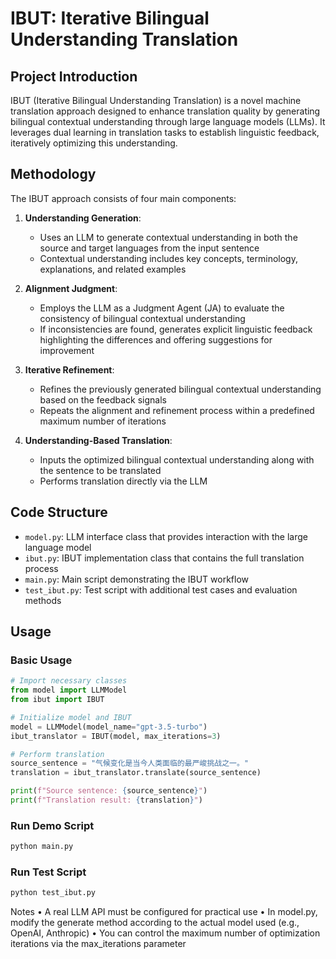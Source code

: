 # IBUT: Iterative Bilingual Understanding Translation

## Project Introduction

IBUT (Iterative Bilingual Understanding Translation) is a novel machine translation approach designed to enhance translation quality by generating bilingual contextual understanding through large language models (LLMs). It leverages dual learning in translation tasks to establish linguistic feedback, iteratively optimizing this understanding.

## Methodology

The IBUT approach consists of four main components:

1. **Understanding Generation**:
   - Uses an LLM to generate contextual understanding in both the source and target languages from the input sentence  
   - Contextual understanding includes key concepts, terminology, explanations, and related examples

2. **Alignment Judgment**:
   - Employs the LLM as a Judgment Agent (JA) to evaluate the consistency of bilingual contextual understanding  
   - If inconsistencies are found, generates explicit linguistic feedback highlighting the differences and offering suggestions for improvement

3. **Iterative Refinement**:
   - Refines the previously generated bilingual contextual understanding based on the feedback signals  
   - Repeats the alignment and refinement process within a predefined maximum number of iterations

4. **Understanding-Based Translation**:
   - Inputs the optimized bilingual contextual understanding along with the sentence to be translated  
   - Performs translation directly via the LLM

## Code Structure

- `model.py`: LLM interface class that provides interaction with the large language model  
- `ibut.py`: IBUT implementation class that contains the full translation process  
- `main.py`: Main script demonstrating the IBUT workflow  
- `test_ibut.py`: Test script with additional test cases and evaluation methods

## Usage

### Basic Usage

```python
# Import necessary classes
from model import LLMModel
from ibut import IBUT

# Initialize model and IBUT
model = LLMModel(model_name="gpt-3.5-turbo")
ibut_translator = IBUT(model, max_iterations=3)

# Perform translation
source_sentence = "气候变化是当今人类面临的最严峻挑战之一。"
translation = ibut_translator.translate(source_sentence)

print(f"Source sentence: {source_sentence}")
print(f"Translation result: {translation}")
```

### Run Demo Script

```python
python main.py
```
### Run Test Script

```python
python test_ibut.py
```

Notes
	•	A real LLM API must be configured for practical use
	•	In model.py, modify the generate method according to the actual model used (e.g., OpenAI, Anthropic)
	•	You can control the maximum number of optimization iterations via the max_iterations parameter

